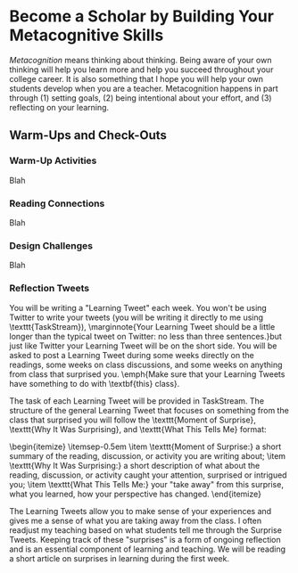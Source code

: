 # Become a Scholar by Building Your Metacognitive Skills

*Metacognition* means thinking about thinking. Being aware of your own thinking will help you learn more and help you succeed throughout your college career. It is also something that I hope you will help your own students develop when you are a teacher. Metacognition happens in part through (1) setting goals, (2) being intentional about your effort, and (3) reflecting on your learning.

## Warm-Ups and Check-Outs


### Warm-Up Activities

Blah

### Reading Connections

Blah

### Design Challenges

Blah

### Reflection Tweets
You will be writing a "Learning Tweet" each week. You won't be using Twitter to write your tweets (you will be writing it directly to me using \texttt{TaskStream}), \marginnote{Your Learning Tweet should be a little longer than the typical tweet on Twitter: no less than three sentences.}but just like Twitter your Learning Tweet will be on the short side. You will be asked to post a Learning Tweet during some weeks directly on the readings, some weeks on class discussions, and some weeks on anything from class that surprised you. \emph{Make sure that your Learning Tweets have something to do with \textbf{this} class}.

The task of each Learning Tweet will be provided in TaskStream. The structure of the general Learning Tweet that focuses on something from the class that surprised you will follow the \texttt{Moment of Surprise}, \texttt{Why It Was Surprising}, and \texttt{What This Tells Me} format:

\begin{itemize}
	\itemsep-0.5em
	\item \texttt{Moment of Surprise:} a short summary of the reading, discussion, or activity you are writing about;
	\item \texttt{Why It Was Surprising:} a short description of what about the reading, discussion, or activity caught your attention, surprised or intrigued you;
	\item \texttt{What This Tells Me:} your "take away" from this surprise, what you learned, how your perspective has changed.
\end{itemize}

The Learning Tweets allow you to make sense of your experiences and gives me a sense of what you are taking away from the class. I often readjust my teaching based on what students tell me through the Surprise Tweets. Keeping track of these "surprises" is a form of ongoing reflection and is an essential component of learning and teaching. We will be reading a short article on surprises in learning during the first week.
